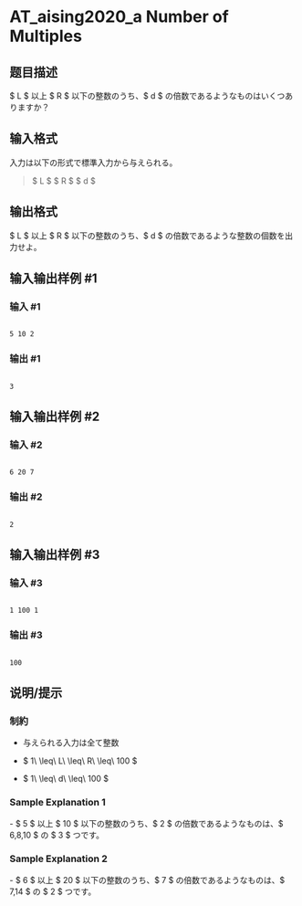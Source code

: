 # AT_aising2020_a Number of Multiples

## 题目描述

[problemUrl]: https://atcoder.jp/contests/aising2020/tasks/aising2020_a

$ L $ 以上 $ R $ 以下の整数のうち、$ d $ の倍数であるようなものはいくつありますか？

## 输入格式

入力は以下の形式で標準入力から与えられる。

> $ L $ $ R $ $ d $

## 输出格式

$ L $ 以上 $ R $ 以下の整数のうち、$ d $ の倍数であるような整数の個数を出力せよ。

## 输入输出样例 #1

### 输入 #1

```
5 10 2
```

### 输出 #1

```
3
```

## 输入输出样例 #2

### 输入 #2

```
6 20 7
```

### 输出 #2

```
2
```

## 输入输出样例 #3

### 输入 #3

```
1 100 1
```

### 输出 #3

```
100
```

## 说明/提示

### 制約

- 与えられる入力は全て整数
- $ 1\ \leq\ L\ \leq\ R\ \leq\ 100 $
- $ 1\ \leq\ d\ \leq\ 100 $

### Sample Explanation 1

\- $ 5 $ 以上 $ 10 $ 以下の整数のうち、$ 2 $ の倍数であるようなものは、$ 6,8,10 $ の $ 3 $ つです。

### Sample Explanation 2

\- $ 6 $ 以上 $ 20 $ 以下の整数のうち、$ 7 $ の倍数であるようなものは、$ 7,14 $ の $ 2 $ つです。